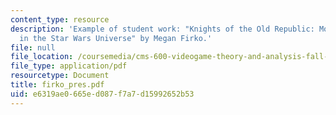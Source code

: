 ```yaml
---
content_type: resource
description: 'Example of student work: "Knights of the Old Republic: Moral Dilemmas
  in the Star Wars Universe" by Megan Firko.'
file: null
file_location: /coursemedia/cms-600-videogame-theory-and-analysis-fall-2007/e6319ae0665ed087f7a7d15992652b53_firko_pres.pdf
file_type: application/pdf
resourcetype: Document
title: firko_pres.pdf
uid: e6319ae0-665e-d087-f7a7-d15992652b53
---
```

